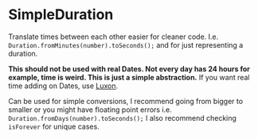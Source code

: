 # SimpleDuration

Translate times between each other easier for cleaner code. I.e. `Duration.fromMinutes(number).toSeconds();` and for just representing a duration.

**This should not be used with real Dates. Not every day has 24 hours for example, time is weird. This is just a simple abstraction.**
If you want real time adding on Dates, use [Luxon](https://github.com/moment/luxon).

Can be used for simple conversions, I recommend going from bigger to smaller or you might have floating point errors i.e. `Duration.fromDays(number).toSeconds();`
I also recommend checking `isForever` for unique cases.
